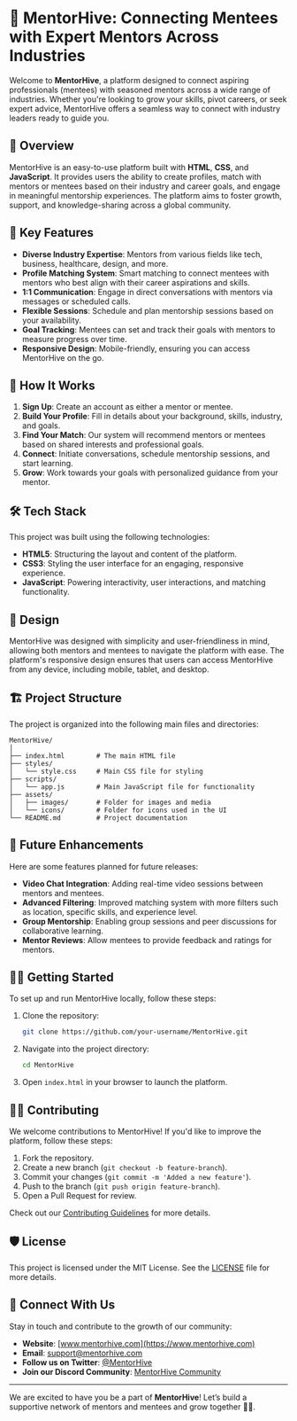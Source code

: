 # 🐝 MentorHive: Connecting Mentees with Expert Mentors Across Industries

Welcome to **MentorHive**, a platform designed to connect aspiring professionals (mentees) with seasoned mentors across a wide range of industries. Whether you're looking to grow your skills, pivot careers, or seek expert advice, MentorHive offers a seamless way to connect with industry leaders ready to guide you.

## 🌟 Overview

MentorHive is an easy-to-use platform built with **HTML**, **CSS**, and **JavaScript**. It provides users the ability to create profiles, match with mentors or mentees based on their industry and career goals, and engage in meaningful mentorship experiences. The platform aims to foster growth, support, and knowledge-sharing across a global community.

## 🎯 Key Features

- **Diverse Industry Expertise**: Mentors from various fields like tech, business, healthcare, design, and more.
- **Profile Matching System**: Smart matching to connect mentees with mentors who best align with their career aspirations and skills.
- **1:1 Communication**: Engage in direct conversations with mentors via messages or scheduled calls.
- **Flexible Sessions**: Schedule and plan mentorship sessions based on your availability.
- **Goal Tracking**: Mentees can set and track their goals with mentors to measure progress over time.
- **Responsive Design**: Mobile-friendly, ensuring you can access MentorHive on the go.

## 🚀 How It Works

1. **Sign Up**: Create an account as either a mentor or mentee.
2. **Build Your Profile**: Fill in details about your background, skills, industry, and goals.
3. **Find Your Match**: Our system will recommend mentors or mentees based on shared interests and professional goals.
4. **Connect**: Initiate conversations, schedule mentorship sessions, and start learning.
5. **Grow**: Work towards your goals with personalized guidance from your mentor.

## 🛠️ Tech Stack

This project was built using the following technologies:

- **HTML5**: Structuring the layout and content of the platform.
- **CSS3**: Styling the user interface for an engaging, responsive experience.
- **JavaScript**: Powering interactivity, user interactions, and matching functionality.

## 🎨 Design

MentorHive was designed with simplicity and user-friendliness in mind, allowing both mentors and mentees to navigate the platform with ease. The platform's responsive design ensures that users can access MentorHive from any device, including mobile, tablet, and desktop.

## 🏗️ Project Structure

The project is organized into the following main files and directories:

```
MentorHive/
│
├── index.html        # The main HTML file
├── styles/
│   └── style.css     # Main CSS file for styling
├── scripts/
│   └── app.js        # Main JavaScript file for functionality
├── assets/
│   ├── images/       # Folder for images and media
│   └── icons/        # Folder for icons used in the UI
└── README.md         # Project documentation
```

## 🚧 Future Enhancements

Here are some features planned for future releases:

- **Video Chat Integration**: Adding real-time video sessions between mentors and mentees.
- **Advanced Filtering**: Improved matching system with more filters such as location, specific skills, and experience level.
- **Group Mentorship**: Enabling group sessions and peer discussions for collaborative learning.
- **Mentor Reviews**: Allow mentees to provide feedback and ratings for mentors.

## 🏃‍♂️ Getting Started

To set up and run MentorHive locally, follow these steps:

1. Clone the repository:
   ```bash
   git clone https://github.com/your-username/MentorHive.git
   ```
2. Navigate into the project directory:
   ```bash
   cd MentorHive
   ```
3. Open `index.html` in your browser to launch the platform.

## 👨‍💻 Contributing

We welcome contributions to MentorHive! If you'd like to improve the platform, follow these steps:

1. Fork the repository.
2. Create a new branch (`git checkout -b feature-branch`).
3. Commit your changes (`git commit -m 'Added a new feature'`).
4. Push to the branch (`git push origin feature-branch`).
5. Open a Pull Request for review.

Check out our [Contributing Guidelines](CONTRIBUTING.md) for more details.

## 🛡️ License

This project is licensed under the MIT License. See the [LICENSE](LICENSE) file for more details.

## 🤝 Connect With Us

Stay in touch and contribute to the growth of our community:

- **Website**: [www.mentorhive.com](https://www.mentorhive.com)
- **Email**: support@mentorhive.com
- **Follow us on Twitter**: [@MentorHive](https://twitter.com/MentorHive)
- **Join our Discord Community**: [MentorHive Community](https://discord.com/invite/mentorhive)

---

We are excited to have you be a part of **MentorHive**! Let’s build a supportive network of mentors and mentees and grow together 🐝🌱.
